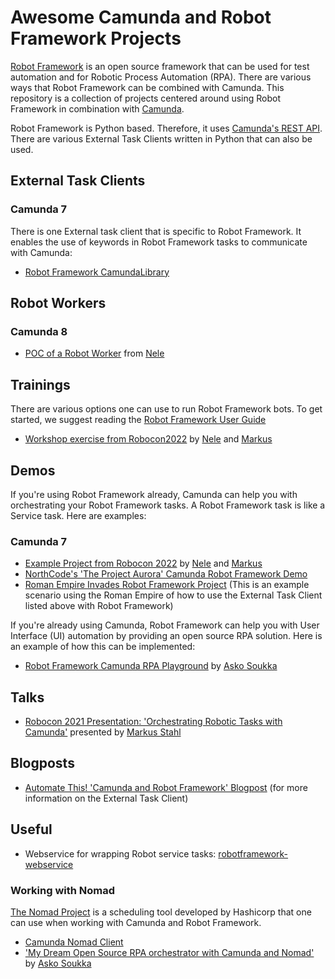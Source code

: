 # Awesome Camunda and Robot Framework Projects
 [Robot Framework](https://robotframework.org/) is an open source framework that can be used for test automation and for Robotic Process Automation (RPA). There are various ways that Robot Framework can be combined with Camunda. This repository is a collection of projects centered around using Robot Framework in combination with [Camunda](https://camunda.com/). 

Robot Framework is Python based. Therefore, it uses [Camunda's REST API](https://docs.camunda.org/manual/latest/reference/rest/). There are various External Task Clients written in Python that can also be used. 

## External Task Clients
### Camunda 7 
There is one External task client that is specific to Robot Framework. It enables the use of keywords in Robot Framework tasks to communicate with Camunda: 
 - [Robot Framework CamundaLibrary](https://github.com/MarketSquare/robotframework-camunda)

## Robot Workers
### Camunda 8
- [POC of a Robot Worker](https://github.com/Nlea/camunda-cloud-robot) from [Nele](https://github.com/Nlea)

## Trainings
There are various options one can use to run Robot Framework bots. To get started, we suggest reading the [Robot Framework User Guide](https://robotframework.org/robotframework/latest/RobotFrameworkUserGuide.html)

- [Workshop exercise from Robocon2022](https://github.com/Nlea/Camunda-Robotframework-Workshop) by [Nele](https://github.com/Nlea) and [Markus](https://github.com/Noordsestern)

## Demos
If you're using Robot Framework already, Camunda can help you with orchestrating your Robot Framework tasks. A Robot Framework task is like a Service task.  Here are examples:
### Camunda 7
- [Example Project from Robocon 2022](https://github.com/Noordsestern/rf-camunda-workshop-2022) by [Nele](https://github.com/Nlea) and [Markus](https://github.com/Noordsestern)
- [NorthCode's 'The Project Aurora' Camunda Robot Framework Demo](https://github.com/TheProjectAurora/camunda-robotframework-demo/)
- [Roman Empire Invades Robot Framework Project](https://gitlab.com/noordsestern/camunda-invade-example) (This is an example scenario using the Roman Empire of how to use the External Task Client listed above with Robot Framework)

If you're already using Camunda, Robot Framework can help you with User Interface (UI) automation by providing an open source RPA solution. Here is an example of how this can be implemented:
- [Robot Framework Camunda RPA Playground](https://gitlab.com/atsoukka/robot-rpa-playground/) by [Asko Soukka](https://datakurre.pandala.org/)

## Talks
 - [Robocon 2021 Presentation: 'Orchestrating Robotic Tasks with Camunda'](https://robocon.io/#robotframework-camunda-library:-orchestrating-robotic-tasks-with-camunda) presented by [Markus Stahl](https://gitlab.com/noordsestern)

 ## Blogposts
  - [Automate This! 'Camunda and Robot Framework' Blogpost](https://www.postadress-techblog.de/post/camunda-robot-framework) (for more information on the External Task Client)

## Useful
 - Webservice for wrapping Robot service tasks: [robotframework-webservice](https://github.com/MarketSquare/robotframework-webservice)

### Working with Nomad

[The Nomad Project](https://www.nomadproject.io/docs/internals/scheduling/scheduling) is a scheduling tool developed by Hashicorp that one can use when working with Camunda and Robot Framework. 

- [Camunda Nomad Client](https://gitlab.com/vasara-bpm/camunda-nomad-client/)
- ['My Dream Open Source RPA orchestrator with Camunda and Nomad'](https://datakurre.pandala.org/2021/04/camunda-nomad-robotframework-rpa/) by [Asko Soukka](https://datakurre.pandala.org/)




